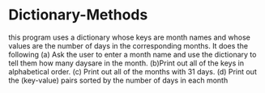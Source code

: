 # Dictionary-Methods
this program uses a dictionary whose keys are month names and whose values are the number of days in the corresponding months. It does the following
      (a) Ask the user to enter a month name and use the dictionary to tell them how many daysare in the month.
      (b)Print out all of the keys in alphabetical order.
      (c) Print out all of the months with 31 days.
      (d) Print out the (key-value) pairs sorted by the number of days in each month
